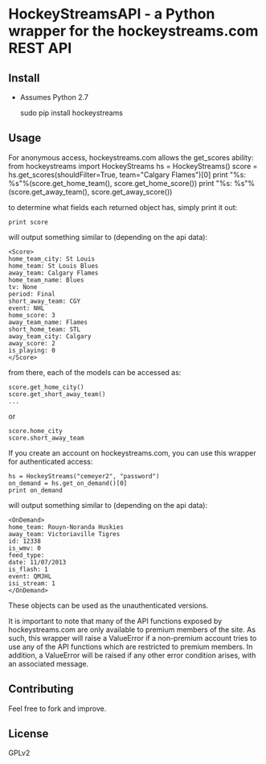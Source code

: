 # HockeyStreamsAPI - a Python wrapper for the hockeystreams.com REST API


## Install

- Assumes Python 2.7

    sudo pip install hockeystreams

## Usage

For anonymous access, hockeystreams.com allows the get_scores ability:
    from hockeystreams import HockeyStreams
    hs = HockeyStreams()
    score = hs.get_scores(shouldFilter=True, team="Calgary Flames")[0]
    print "%s: %s"%(score.get_home_team(), score.get_home_score())
    print "%s: %s"%(score.get_away_team(), score.get_away_score())

to determine what fields each returned object has, simply print it out:

    print score

will output something similar to (depending on the api data):

    <Score>
    home_team_city: St Louis
    home_team: St Louis Blues
    away_team: Calgary Flames
    home_team_name: Blues
    tv: None
    period: Final
    short_away_team: CGY
    event: NHL
    home_score: 3
    away_team_name: Flames
    short_home_team: STL
    away_team_city: Calgary
    away_score: 2
    is_playing: 0
    </Score>

from there, each of the models can be accessed as:

    score.get_home_city()
    score.get_short_away_team()
    ...

or

    score.home_city
    score.short_away_team


If you create an account on hockeystreams.com, you can use this wrapper for authenticated access:

    hs = HockeyStreams("cemeyer2", "password")
    on_demand = hs.get_on_demand()[0]
    print on_demand

will output something similar to (depending on the api data):

    <OnDemand>
    home_team: Rouyn-Noranda Huskies
    away_team: Victoriaville Tigres
    id: 12338
    is_wmv: 0
    feed_type:
    date: 11/07/2013
    is_flash: 1
    event: QMJHL
    isi_stream: 1
    </OnDemand>

These objects can be used as the unauthenticated versions.

It is important to note that many of the API functions exposed by hockeystreams.com are only available to
premium members of the site. As such, this wrapper will raise a ValueError if a non-premium account tries to
use any of the API functions which are restricted to premium members. In addition, a ValueError will be raised
if any other error condition arises, with an associated message.

## Contributing

Feel free to fork and improve.

## License 

GPLv2